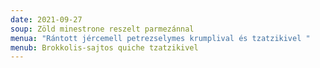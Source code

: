 ```yaml
---
date: 2021-09-27
soup: Zöld minestrone reszelt parmezánnal
menua: "Rántott jércemell petrezselymes krumplival és tzatzikivel "
menub: Brokkolis-sajtos quiche tzatzikivel
---
```

